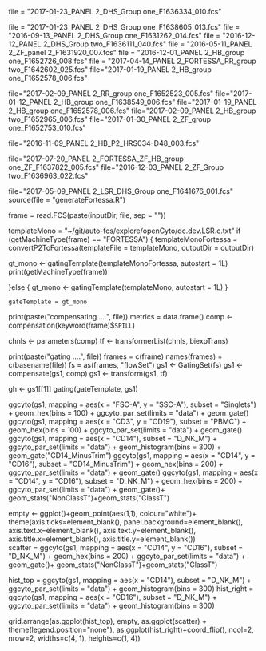 file = "2017-01-23_PANEL 2_DHS_Group one_F1636334_010.fcs"

file = "2017-01-23_PANEL 2_DHS_Group one_F1638605_013.fcs"
file = "2016-09-13_PANEL 2_DHS_Group one_F1631262_014.fcs"
file = "2016-12-12_PANEL 2_DHS_Group two_F1636111_040.fcs"
file = "2016-05-11_PANEL 2_ZF_panel 2_F1631920_007.fcs"
file = "2016-12-01_PANEL 2_HB_group one_F1652726_008.fcs"
file = "2017-04-14_PANEL 2_FORTESSA_RR_group two_F1642602_025.fcs"
file="2017-01-19_PANEL 2_HB_group one_F1652578_006.fcs"

file="2017-02-09_PANEL 2_RR_group one_F1652523_005.fcs"
file="2017-01-12_PANEL 2_HB_group one_F1638549_006.fcs"
file="2017-01-19_PANEL 2_HB_group one_F1652578_006.fcs"
	file="2017-02-09_PANEL 2_HB_group two_F1652965_006.fcs"
file="2017-01-30_PANEL 2_ZF_group one_F1652753_010.fcs"





file="2016-11-09_PANEL 2_HB_P2_HRS034-D48_003.fcs"

file="2017-07-20_PANEL 2_FORTESSA_ZF_HB_group one_ZF_F1637822_005.fcs"
file="2016-12-03_PANEL 2_ZF_Group two_F1636963_022.fcs"

file="2017-05-09_PANEL 2_LSR_DHS_Group one_F1641676_001.fcs"
source(file = "generateFortessa.R")

frame = read.FCS(paste(inputDir, file, sep = ""))

templateMono = "~/git/auto-fcs/explore/openCyto/dc.dev.LSR.c.txt"
if (getMachineType(frame) == "FORTESSA") {
  templateMonoFortessa = convertP2ToFortessa(templateFile = templateMono, outputDir = outputDir)
  
  gt_mono <-
    gatingTemplate(templateMonoFortessa, autostart = 1L)
  print(getMachineType(frame))
  
}else {
  gt_mono <-
    gatingTemplate(templateMono, autostart = 1L)
}

    gateTemplate = gt_mono
    
print(paste("compensating ....", file))
metrics = data.frame()
comp <- compensation(keyword(frame)$`SPILL`)

chnls <- parameters(comp)
tf <- transformerList(chnls, biexpTrans)

print(paste("gating ....", file))
frames = c(frame)
names(frames) = c(basename(file))
fs =  as(frames, "flowSet")
gs1 <- GatingSet(fs)
gs1 <- compensate(gs1, comp)
gs1 <- transform(gs1, tf)

gh <- gs1[[1]]
gating(gateTemplate, gs1)


ggcyto(gs1,
              mapping = aes(x = "FSC-A", y = "SSC-A"),
              subset = "Singlets") +
    geom_hex(bins = 100) + ggcyto_par_set(limits = "data") + geom_gate()
 ggcyto(gs1,
                mapping = aes(x = "CD3", y = "CD19"),
                subset = "PBMC") +
    geom_hex(bins = 100) + ggcyto_par_set(limits = "data") + geom_gate()   
ggcyto(gs1,
       mapping = aes(x = "CD14"),
       subset = "D_NK_M") + ggcyto_par_set(limits = "data") + geom_histogram(bins = 300) + geom_gate("CD14_MinusTrim")
ggcyto(gs1,
              mapping = aes(x = "CD14", y = "CD16"),
              subset = "CD14_MinusTrim") +
    geom_hex(bins = 200) + ggcyto_par_set(limits = "data") + geom_gate()
  ggcyto(gs1,
              mapping = aes(x = "CD14", y = "CD16"),
              subset = "D_NK_M") +
    geom_hex(bins = 200) + ggcyto_par_set(limits = "data") + geom_gate()+ geom_stats("NonClassT")+geom_stats("ClassT") 
 
empty <- ggplot()+geom_point(aes(1,1), colour="white")+
         theme(axis.ticks=element_blank(), 
               panel.background=element_blank(), 
               axis.text.x=element_blank(), axis.text.y=element_blank(),           
               axis.title.x=element_blank(), axis.title.y=element_blank())      
scatter =   ggcyto(gs1,
              mapping = aes(x = "CD14", y = "CD16"),
              subset = "D_NK_M") +
    geom_hex(bins = 200) + ggcyto_par_set(limits = "data") + geom_gate()+ geom_stats("NonClassT")+geom_stats("ClassT")
   
    
hist_top =   ggcyto(gs1,
       mapping = aes(x = "CD14"),
       subset = "D_NK_M") + ggcyto_par_set(limits = "data") + geom_histogram(bins = 300) 
       hist_right =   ggcyto(gs1,
       mapping = aes(x = "CD16"),
       subset = "D_NK_M") + ggcyto_par_set(limits = "data") + geom_histogram(bins = 300)
    
grid.arrange(as.ggplot(hist_top), empty, as.ggplot(scatter) + theme(legend.position="none"), as.ggplot(hist_right)+coord_flip(), ncol=2, nrow=2, widths=c(4, 1), heights=c(1, 4))
   